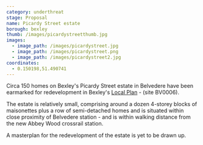 ```yaml
---
category: underthreat
stage: Proposal
name: Picardy Street estate 
borough: bexley
thumb: /images/picardystreetthumb.jpg
images:
  - image_path: /images/picardystreet.jpg
  - image_path: /images/picardystreet.png
  - image_path: /images/picardystreet2.jpg
coordinates: 
  - 0.150198,51.490741
---
```

Circa 150 homes on Bexley's Picardy Street estate in Belvedere have been earmarked for redevelopment in Bexley's [Local Plan](https://www.bexley.gov.uk/sites/bexley-cms/files/2019-02/BLP-Reg-18-Consultation-Paper-for-Publication-February-2019.pdf) - (site BV0006). 

The estate is relatively small, comprising around a dozen 4-storey blocks of maisonettes plus a row of semi-detached homes and is situated within close proximity of Belvedere station - and is within walking distance from the new Abbey Wood crossrail station.

A masterplan for the redevelopment of the estate is yet to be drawn up.
